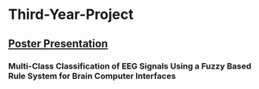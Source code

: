 # Third-Year-Project

## [Poster Presentation](https://github.com/pOSNode/Third-Year-Project/blob/main/images/Multi-Class%20Classification%20of%20EEG%20Signals%20Using%20a%20Fuzzy%20Based%20Rule%20System%20for%20Brain%20Computer%20Interfaces.pdf)

### Multi-Class Classification of EEG Signals Using a Fuzzy Based Rule System for Brain Computer Interfaces

